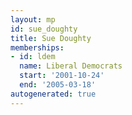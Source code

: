 ```yaml
---
layout: mp
id: sue_doughty
title: Sue Doughty
memberships:
- id: ldem
  name: Liberal Democrats
  start: '2001-10-24'
  end: '2005-03-18'
autogenerated: true
---
```

